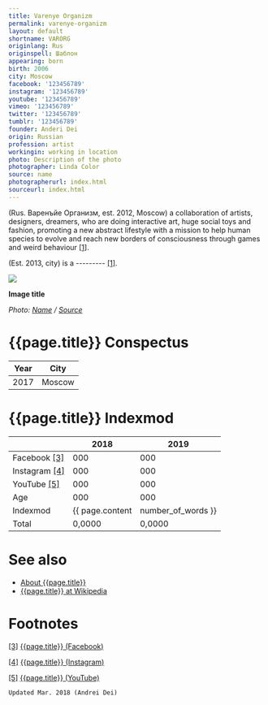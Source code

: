 ```yaml
---
title: Varenye Organizm
permalink: varenye-organizm
layout: default
shortname: VARORG
originlang: Rus
originspell: Шаблон
appearing: born
birth: 2006
city: Moscow
facebook: '123456789'
instagram: '123456789'
youtube: '123456789'
vimeo: '123456789'
twitter: '123456789'
tumblr: '123456789'
founder: Anderi Dei
origin: Russian
profession: artist
workingin: working in location
photo: Description of the photo
photographer: Linda Color
source: name
photographerurl: index.html
sourceurl: index.html
---
```


(Rus. Варенъйе Организм, est. 2012, Moscow) a collaboration of artists, designers, dreamers, who are doing interactive art, huge social toys and fashion, promoting a new abstract lifestyle with a mission to help human species to evolve and reach new borders of consciousness through games and weird behaviour <span id="a1">[\[1\]](#f1)</span>.

(Est. 2013, city) is a --------- <span id="a1">[\[1\]](#f1)</span>.

![](/encyclopedia/images/{{page.permalink}}.jpg)

**Image title**

*Photo: [Name](index) / [Source](index)*

# {{page.title}} Conspectus

|Year|City|
|-|-|
|2017|Moscow|

# {{page.title}} Indexmod

||2018|2019|
|-|-|-|
|Facebook <span id="a3">[\[3\]](#f3)</span>|000|000|
|Instagram <span id="a4">[\[4\]](#f4)</span>|000|000|
|YouTube <span id="a5">[\[5\]](#f5)</span>|000|000|
|Age|000|000|
|Indexmod|{{ page.content | number_of_words }}||
|Total|0,0000|0,0000|

# See also

+ [About {{page.title}}](index)
+ [{{page.title}} at Wikipedia](index)

# Footnotes

[[3]](#a3) <span id="f3"></span> [{{page.title}} (Facebook)](index)

[[4]](#a4) <span id="f4"></span> [{{page.title}} (Instagram)](index)

[[5]](#a5) <span id="f5"></span> [{{page.title}} (YouTube)](index)

`Updated Mar. 2018 (Andrei Dei)`
